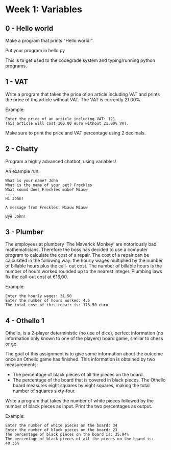 # Week 1: Variables

## 0 - Hello world 
Make a program that prints "Hello world!".

Put your program in hello.py

This is to get used to the codegrade system and typing/running python programs.

## 1 - VAT
Write a program that takes the price of an article including VAT and prints
the price of the article without VAT. The VAT is currently 21.00%.

Example: 
```
Enter the price of an article including VAT: 121
This article will cost 100.00 euro without 21.00% VAT.
```
Make sure to print the price and VAT percentage using 2 decimals.

## 2 - Chatty
Program a highly advanced chatbot, using variables!

An example run:
```
What is your name? John
What is the name of your pet? Freckles
What sound does Freckles make? Miauw
----
Hi John!

A message from Freckles: Miauw Miauw

Bye John!
```
## 3 - Plumber
The employees at plumbery ‘The Maverick Monkey’ are notoriously bad mathematicians. Therefore the boss has decided to use a computer program to calculate the cost of a repair. The cost of a repair can be calculated in the following way: the hourly wages multiplied by the number of billable hours plus the call-
out cost. The number of billable hours is the number of hours worked rounded up to the nearest integer. Plumbing laws fix the call-out cost at €16,00.

Example:
```
Enter the hourly wages: 31.50
Enter the number of hours worked: 4.5
The total cost of this repair is: 173.50 euro
```

## 4 - Othello 1
Othello, is a 2-player deterministic (no use of dice), perfect information (no information only known to one of the players) board game, similar to chess or go.

The goal of this assignment is to give some information about the outcome once an Othello game has finished. This information is obtained by two measurements:

- The percentage of black pieces of all the pieces on the board.
- The percentage of the board that is covered in black pieces.
The Othello board measures eight squares by eight squares, making the total number of squares sixty-four.

Write a program that takes the number of white pieces followed by the number of black pieces as input. Print the two percentages as output.

Example:
```
Enter the number of white pieces on the board: 34
Enter the number of black pieces on the board: 23
The percentage of black pieces on the board is: 35.94%
The percentage of black pieces of all the pieces on the board is: 40.35%
```




